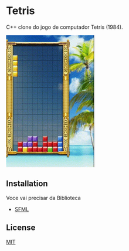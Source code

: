 
# Tetris
C++ clone do jogo de computador Tetris (1984).


![Gameplay](tetris.gif)


## Installation
Voce vai precisar da Biblioteca
- [SFML](https://www.sfml-dev.org)


## License
[MIT](https://github.com/Sena-ops/Tetris-Clone/blob/main/LICENSE)

